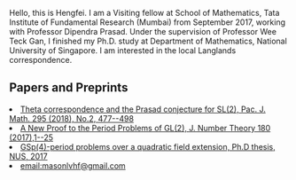 Hello, this is Hengfei. I am a Visiting fellow at School of Mathematics, Tata Institute of Fundamental Research (Mumbai) from September 2017, working with Professor Dipendra Prasad. Under the supervision of Professor Wee Teck Gan, I finished my Ph.D. study at Department of Mathematics, National University of Singapore. I am interested in the local Langlands correspondence.
  



## Papers and Preprints
<li> <a href="https://msp.org/pjm/2018/295-2/p12.xhtml">Theta correspondence and the Prasad conjecture for SL(2), Pac. J. Math. 295 (2018), No.2, 477--498
<li><a href="https://doi.org/10.1016/j.jnt.2017.03.010">A New Proof to the Period Problems of GL(2), J. Number Theory 180 (2017),1--25
<li><a href="http://scholarbank.nus.sg/handle/10635/135863">GSp(4)-period problems over a quadratic field extension, Ph.D thesis, NUS, 2017
<li><a href="mailto:masonlvhf at gmail dot com">email:masonlvhf@gmail.com

